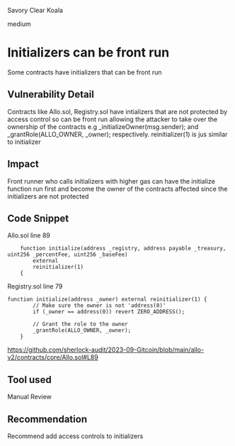Savory Clear Koala

medium

# Initializers can be front run
Some contracts have initializers that can be front run 

## Vulnerability Detail
Contracts like Allo.sol, Registry.sol have intializers that are not protected by access control so can be front run allowing the attacker to take over the ownership of the contracts e.g _initializeOwner(msg.sender); and  _grantRole(ALLO_OWNER, _owner); respectively. reinitializer(1) is jus similar to initializer 

## Impact
Front runner who calls initializers with higher gas can have the initialize function run first and become the owner of the contracts affected since the initializers are not protected 

## Code Snippet
Allo.sol line 89 
```solidity 
    function initialize(address _registry, address payable _treasury, uint256 _percentFee, uint256 _baseFee)
        external
        reinitializer(1)
    {
```
Registry.sol line 79 
```solidity 
function initialize(address _owner) external reinitializer(1) {
        // Make sure the owner is not 'address(0)'
        if (_owner == address(0)) revert ZERO_ADDRESS();

        // Grant the role to the owner
        _grantRole(ALLO_OWNER, _owner);
    }
```
https://github.com/sherlock-audit/2023-09-Gitcoin/blob/main/allo-v2/contracts/core/Allo.sol#L89

## Tool used
Manual Review

## Recommendation
Recommend add access controls to initializers

